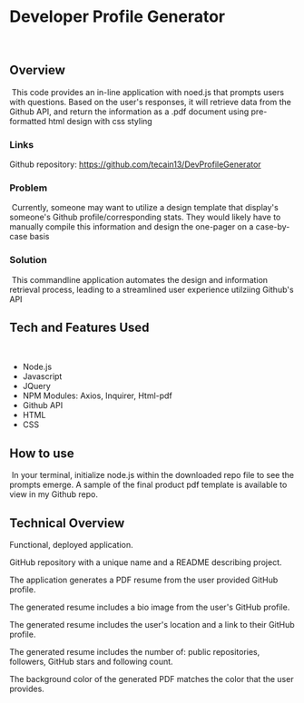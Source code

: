 # Developer Profile Generator
​
## Overview
​
This code provides an in-line application with noed.js that prompts users with questions. Based on the user's responses, it will retrieve data from the Github API, and return the information as a .pdf document using pre-formatted html design with css styling
​
### Links

Github repository: https://github.com/tecain13/DevProfileGenerator
​
### Problem
​
Currently, someone may want to utilize a design template that display's someone's Github profile/corresponding stats. They would likely have to manually compile this information and design the one-pager on a case-by-case basis
​
### Solution
​
This commandline application automates the design and information retrieval process, leading to a streamlined user experience utilziing Github's API
​
## Tech and Features Used
​
* Node.js
* Javascript
* JQuery
* NPM Modules: Axios, Inquirer, Html-pdf
* Github API
* HTML
* CSS
​
## How to use
​
In your terminal, initialize node.js within the downloaded repo file to see the prompts emerge. A sample of the final product pdf template is available to view in my Github repo.
​
## Technical Overview
Functional, deployed application.

GitHub repository with a unique name and a README describing project.

The application generates a PDF resume from the user provided GitHub profile.

The generated resume includes a bio image from the user's GitHub profile.

The generated resume includes the user's location and a link to their GitHub profile.

The generated resume includes the number of: public repositories, followers, GitHub stars and following count.

The background color of the generated PDF matches the color that the user provides.